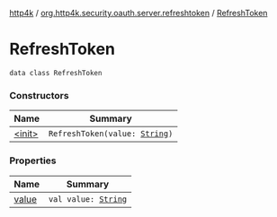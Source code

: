 [http4k](../../index.md) / [org.http4k.security.oauth.server.refreshtoken](../index.md) / [RefreshToken](./index.md)

# RefreshToken

`data class RefreshToken`

### Constructors

| Name | Summary |
|---|---|
| [&lt;init&gt;](-init-.md) | `RefreshToken(value: `[`String`](https://kotlinlang.org/api/latest/jvm/stdlib/kotlin/-string/index.html)`)` |

### Properties

| Name | Summary |
|---|---|
| [value](value.md) | `val value: `[`String`](https://kotlinlang.org/api/latest/jvm/stdlib/kotlin/-string/index.html) |
